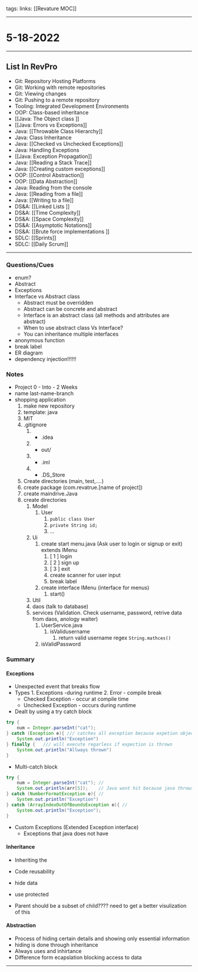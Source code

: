 tags:
links: [[Revature MOC]]

---

# 5-18-2022

---

## List In RevPro
- Git: Repository Hosting Platforms 
- Git: Working with remote repositories 
- Git: Viewing changes 
- Git: Pushing to a remote repository 
- Tooling: Integrated Development Environments 
- OOP: Class-based inheritance 
- [[Java: The Object class ]]
- [[Java: Errors vs Exceptions]] 
- Java: [[Throwable Class Hierarchy]] 
- Java: Class Inheritance 
- Java: [[Checked vs Unchecked Exceptions]] 
- Java: Handling Exceptions 
- [[Java: Exception Propagation]] 
- Java: [[Reading a Stack Trace]] 
- Java: [[Creating custom exceptions]] 
- OOP: [[Control Abstraction]] 
- OOP: [[Data Abstraction]] 
- Java: Reading from the console 
- Java: [[Reading from a file]] 
- Java: [[Writing to a file]] 
- DS&A: [[Linked Lists ]]
- DS&A: [[Time Complexity]] 
- DS&A: [[Space Complexity]] 
- DS&A: [[Asymptotic Notations]] 
- DS&A: [[Brute force implementations ]]
- SDLC: [[Sprints]] 
- SDLC: [[Daily Scrum]]

---

 ### Questions/Cues
- enum?
- Abstract
- Exceptions
- Interface vs Abstract class
	- Abstract must be overridden
	- Abstract can be concrete and abstract
	- Interface is an abstract class (all methods and attributes are abstract)
	- When to use abstract class Vs Interface?
	- You can inheritance multiple interfaces
- anonymous function
- break label
- ER diagram
- dependency injection!!!!!!


### Notes
- Project 0 - Into - 2 Weeks
-  name last-name-branch
- shopping application
  1. make new repository
  2. template: java
  3. MIT
  4. .gitignore
	  1.  * .idea
	  2. * out/
	  3. * .iml
	  4.  * .DS_Store
  5. Create directories (main, test,....)
  6. create package (com.revatrue.[name of project]) 
  7. create maindrive.Java
  8. create directories
	  1. Model
		  1. User
			  1. `public class User`
			  2. `private String id;`
			  3. ...
	  2. Ui
		  1. create start menu.java (Ask user to login or signup or exit) extends IMenu
			  1.  [ 1 ] login
			  2. [ 2 ] sign up
			  3. [ 3 ] exit
			  4. create scanner for user input
			  5. break label
		  2. create interface IMenu (interface for menus)
			  1. start()
	  3. Util
	  4. daos (talk to database)
	  5. services (Validation. Check username, password, retrive data from daos, anology waiter)
		  1.  UserService.java
			  1. isValidusername
				  1. return valid username regex `String.mathces()`
			2.  isValidPassword
			


### Summary 

#### Exceptions 
-  Unexpected event that breaks flow
-  Types
		1. Exceptions -during runtime
		2. Error - compile break
	- Checked Exception - occur at compile time
	- Unchecked Exception - occurs during runtime
- Dealt by using a try catch block
``` Java
try {
	num = Integer.parseInt("cat");
} catch (Exception e){ /// catches all exception because expetion object 
	System.out.println("Exception")
} finally {   /// will execute regarless if expection is thrown
	System.out.println("Allways thrown")
}
```


- Multi-catch block
``` Java
try {
	num = Integer.parseInt("cat"); //
	System.out.println(arr[5]);    // Java wont hit because java throws num first
} catch (NumberFormatException e){ //
	System.out.println("Exception")
} catch (ArrayIndexOutOfBoundsException e){ //
	System.out.println("Exception");
}
```

- Custom Exceptions (Extended Exception interface)
	- Exceptions that java does not have


#### Inheritance
- Inheriting the 
- Code reusability
- hide data
- use protected

- Parent should be a subset of child???? need to get a better visulization of this

#### Abstraction
- Process of hiding certain details and showing only essential information
- hiding is done through inheritance
- Always uses and inhirtance
- Difference form ecapslation blocking access to data



---  


